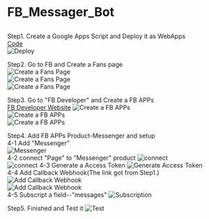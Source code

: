 # FB_Messager_Bot

## 

Step1. Create a Google Apps Script and Deploy it as WebApps  
[Code](https://github.com/yotrew/FB_Messager_Bot/blob/main/Simple_FB_Chat_Bot.gs)  
![Deploy](https://github.com/yotrew/FB_Messenger_Bot/tree/main/imgs/13.png)  

Step2. Go to FB and Create a Fans page  
![Create a Fans Page](https://github.com/yotrew/FB_Messenger_Bot/tree/main/imgs/1.png)  
![Create a Fans Page](https://github.com/yotrew/FB_Messenger_Bot/tree/main/imgs/2.png)  
![Create a Fans Page](https://github.com/yotrew/FB_Messenger_Bot/tree/main/imgs/3.png)  
  
Step3. Go to "FB Developer" and Create a FB APPs  
[FB Developer Website](https://developers.facebook.com/)
![Create a FB APPs](https://github.com/yotrew/FB_Messenger_Bot/tree/main/imgs/5.png)  
![Create a FB APPs](https://github.com/yotrew/FB_Messenger_Bot/tree/main/imgs/6.png)  
![Create a FB APPs](https://github.com/yotrew/FB_Messenger_Bot/tree/main/imgs/7.png)  
  
Step4. Add FB APPs Product-Messenger and setup  
4-1  Add "Messenger"  
![Messenger](https://github.com/yotrew/FB_Messenger_Bot/tree/main/imgs/8.png)  
4-2  connect "Page" to "Messenger" product
![connect](https://github.com/yotrew/FB_Messenger_Bot/tree/main/imgs/9.png)  
![connect](https://github.com/yotrew/FB_Messenger_Bot/tree/main/imgs/10.png) 
4-3 Generate a Access Token
![Generate Access Token](https://github.com/yotrew/FB_Messenger_Bot/tree/main/imgs/11.png)  
4-4 Add Callback Webhook(The link got from Step1.)
![Add Callback Webhook](https://github.com/yotrew/FB_Messenger_Bot/tree/main/imgs/12.png)  
![Add Callback Webhook](https://github.com/yotrew/FB_Messenger_Bot/tree/main/imgs/15.png)  
4-5  Subscript a field--"messages"
![Subscription](https://github.com/yotrew/FB_Messenger_Bot/tree/main/imgs/16.png)  
  
Step5. Finished and Test it
![Test](https://github.com/yotrew/FB_Messenger_Bot/tree/main/imgs/17.png)  

